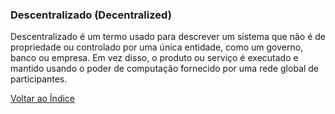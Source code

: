 ### Descentralizado (Decentralized)

Descentralizado é um termo usado para descrever um sistema que não é de propriedade ou controlado por uma única entidade, como um governo, banco ou empresa. Em vez disso, o produto ou serviço é executado e mantido usando o poder de computação fornecido por uma rede global de participantes.

[Voltar ao Índice](../)